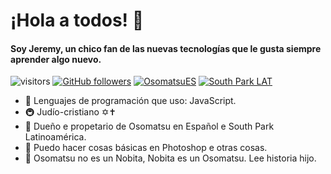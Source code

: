 # ¡Hola a todos! 👋
#### Soy Jeremy, un chico fan de las nuevas tecnologías que le gusta siempre aprender algo nuevo.
![visitors](https://visitor-badge.laobi.icu/badge?page_id=JeremyMatsu)
[![GitHub followers](https://img.shields.io/github/followers/JeremyMatsu.svg?style=social&label=Follow&maxAge=2592000)](https://github.com/JeremyMatsu?tab=followers)
[![OsomatsuES](https://img.shields.io/discord/791588890045448193.svg?color=7289da&label=TestingMeme&logo=discord&style=flat-square)](https://discord.gg/9aFGMVE8a6)
[![South Park LAT](https://img.shields.io/discord/820898457229328404.svg?color=7289da&label=TestingMeme&logo=discord&style=flat-square)](https://discord.gg/KBkeu3ZSYF)



- 🍔 Lenguajes de programación que uso: JavaScript.
- 🚇 Judío-cristiano ✡✝
- 👑 Dueño e propetario de Osomatsu en Español e South Park Latinoamérica.
- 🥝 Puedo hacer cosas básicas en Photoshop e otras cosas.
- 🥩 Osomatsu no es un Nobita, Nobita es un Osomatsu. Lee historia hijo.
